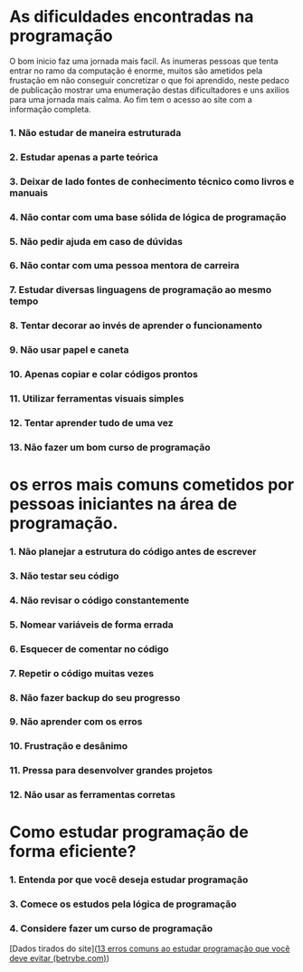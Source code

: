# As dificuldades encontradas na programação

O bom inicio faz uma jornada mais facil. As inumeras pessoas que tenta entrar no ramo da computação é enorme, muitos são ametidos pela frustação em não conseguir concretizar o que foi aprendido, neste pedaco de publicação mostrar uma enumeração destas dificultadores e uns axilios para uma jornada mais calma. Ao fim tem o acesso ao site com a informação completa.

  

### 1. Não estudar de maneira estruturada

### 2. Estudar apenas a parte teórica

### 3. Deixar de lado fontes de conhecimento técnico como livros e manuais

### 4. Não contar com uma base sólida de lógica de programação

### 5. Não pedir ajuda em caso de dúvidas

### 6. Não contar com uma pessoa mentora de carreira

### 7. Estudar diversas linguagens de programação ao mesmo tempo

### 8. Tentar decorar ao invés de aprender o funcionamento

### 9. Não usar papel e caneta

### 10. Apenas copiar e colar códigos prontos

### 11. Utilizar ferramentas visuais simples

### 12. Tentar aprender tudo de uma vez

### 13. Não fazer um bom curso de programação



# os erros mais comuns cometidos por pessoas iniciantes na área de programação.



### 1. Não planejar a estrutura do código antes de escrever

### 3. Não testar seu código

### 4. Não revisar o código constantemente

### 5. Nomear variáveis de forma errada

### 6. Esquecer de comentar no código

### 7. Repetir o código muitas vezes

### 8. Não fazer backup do seu progresso

### 9. Não aprender com os erros

### 10. Frustração e desânimo

### 11. Pressa para desenvolver grandes projetos

### 12. Não usar as ferramentas corretas



# Como estudar programação de forma eficiente?



### 1. Entenda por que você deseja estudar programação

### 3. Comece os estudos pela lógica de programação

### 4. Considere fazer um curso de programação



[Dados tirados do site]([13 erros comuns ao estudar programação que você deve evitar (betrybe.com)](https://blog.betrybe.com/carreira/erros-no-estudo-de-programacao/#:~:text=13%20erros%20comuns%20ao%20estudar%20programa%C3%A7%C3%A3o%20que%20voc%C3%AA,de%20programa%C3%A7%C3%A3o%20ao%20mesmo%20tempo%20...%20Mais%20itens)) 




